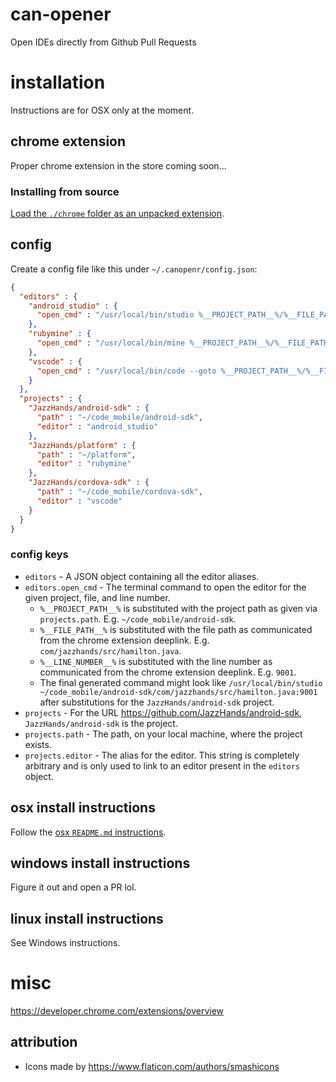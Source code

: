 # can-opener
Open IDEs directly from Github Pull Requests

# installation
Instructions are for OSX only at the moment.

## chrome extension
Proper chrome extension in the store coming soon...

### Installing from source
[Load the `./chrome` folder as an unpacked extension](https://developer.chrome.com/extensions/getstarted#manifest).

## config
Create a config file like this under `~/.canopenr/config.json`:

```json
{
  "editors" : {
    "android_studio" : {
      "open_cmd" : "/usr/local/bin/studio %__PROJECT_PATH__%/%__FILE_PATH__%:%__LINE_NUMBER__%"
    },
    "rubymine" : {
      "open_cmd" : "/usr/local/bin/mine %__PROJECT_PATH__%/%__FILE_PATH__%:%__LINE_NUMBER__%"
    },
    "vscode" : {
      "open_cmd" : "/usr/local/bin/code --goto %__PROJECT_PATH__%/%__FILE_PATH__%:%__LINE_NUMBER__%"
    }
  },
  "projects" : {
    "JazzHands/android-sdk" : {
      "path" : "~/code_mobile/android-sdk",
      "editor" : "android_studio"
    },
    "JazzHands/platform" : {
      "path" : "~/platform",
      "editor" : "rubymine"
    },
    "JazzHands/cordova-sdk" : {
      "path" : "~/code_mobile/cordova-sdk",
      "editor" : "vscode"
    }
  }
}
```

### config keys

* `editors` - A JSON object containing all the editor aliases.
* `editors.open_cmd` - The terminal command to open the editor for the given project, file, and line number.
  * `%__PROJECT_PATH__%` is substituted with the project path as given via `projects.path`. E.g. `~/code_mobile/android-sdk`.
  * `%__FILE_PATH__%` is substituted with the file path as communicated from the chrome extension deeplink. E.g. `com/jazzhands/src/hamilton.java`.
  * `%__LINE_NUMBER__%` is substituted with the line number as communicated from the chrome extension deeplink. E.g. `9001`.
  * The final generated command might look like `/usr/local/bin/studio ~/code_mobile/android-sdk/com/jazzhands/src/hamilton.java:9001` after substitutions for the `JazzHands/android-sdk` project.
* `projects` - For the URL https://github.com/JazzHands/android-sdk, `JazzHands/android-sdk` is the project.
* `projects.path` - The path, on your local machine, where the project exists.
* `projects.editor` - The alias for the editor. This string is completely arbitrary and is only used to link to an editor present in the `editors` object.

## osx install instructions
Follow the [osx `README.md` instructions](https://github.com/radixdev/can-opener/blob/master/osx/README.md).

## windows install instructions
Figure it out and open a PR lol.

## linux install instructions
See Windows instructions.

# misc
https://developer.chrome.com/extensions/overview

## attribution
* Icons made by https://www.flaticon.com/authors/smashicons